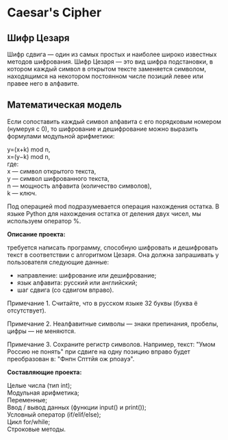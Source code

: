 # Caesar's Cipher

## Шифр Цезаря 
Шифр сдвига — один из самых простых и наиболее широко известных методов шифрования. Шифр Цезаря — это вид шифра подстановки, в котором каждый символ в открытом тексте заменяется символом, находящимся на некотором постоянном числе позиций левее или правее него в алфавите.

## Математическая модель

Если сопоставить каждый символ алфавита с его порядковым номером (нумеруя с 0), то шифрование и дешифрование можно выразить формулами модульной арифметики:

y=(x+k) mod n,</br>
x=(y−k) mod n,</br>
где:</br>
x — символ открытого текста, </br>
y — символ шифрованного текста, </br>
n — мощность алфавита (количество символов),</br>
k — ключ.

Под операцией mod подразумевается операция нахождения остатка. В языке Python для нахождения остатка от деления двух чисел, мы используем оператор %.

**Описание проекта:** 

требуется написать программу, способную шифровать и дешифровать текст в соответствии с алгоритмом Цезаря. Она должна запрашивать у пользователя следующие данные:

- направление: шифрование или дешифрование;
- язык алфавита: русский или английский;
- шаг сдвига (со сдвигом вправо).

Примечание 1. Считайте, что в русском языке 32 буквы (буква ё отсутствует).

Примечание 2. Неалфавитные символы — знаки препинания, пробелы, цифры — не меняются.

Примечание 3. Сохраните регистр символов. Например, текст: "Умом Россию не понять" при сдвиге на одну позицию вправо будет преобразован в: "Фнпн Спттйя ож рпоауэ".

**Составляющие проекта:**

Целые числа (тип int);</br>
Модульная арифметика;</br>
Переменные;</br>
Ввод / вывод данных (функции input() и print());</br>
Условный оператор (if/elif/else);</br>
Цикл for/while;</br>
Строковые методы.</br>
